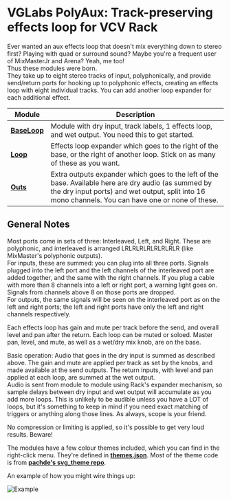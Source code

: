 # VGLabs PolyAux: Track-preserving effects loop for VCV Rack

Ever wanted an aux effects loop that doesn't mix everything down to stereo first? Playing with quad or surround sound? 
Maybe you're a frequent user of MixMasterJr and Arena? Yeah, me too!  
Thus these modules were born.  
They take up to eight stereo tracks of input, polyphonically, and provide send/return ports for hooking up to polyphonic effects, creating an effects loop with eight individual tracks.
You can add another loop expander for each additional effect.

| Module | Description |
| -- | -- |
| **[BaseLoop](doc/base.md)** | Module with dry input, track labels, 1 effects loop, and wet output. You need this to get started. |
| **[Loop](doc/loop.md)** | Effects loop expander which goes to the right of the base, or the right of another loop. Stick on as many of these as you want. |
| **[Outs](doc/outs.md)** | Extra outputs expander which goes to the left of the base. Available here are dry audio (as summed by the dry input ports) and wet output, split into 16 mono channels. You can have one or none of these.|

## General Notes

Most ports come in sets of three: Interleaved, Left, and Right. These are polyphonic, and interleaved is arranged LRLRLRLRLRLRLRLR (like MixMaster's polyphonic outputs).  
For inputs, these are summed: you can plug into all three ports. Signals plugged into the left port and the left channels of the interleaved port are added together, and the same with the right channels.
If you plug a cable with more than 8 channels into a left or right port, a warning light goes on. Signals from channels above 8 on those ports are dropped.  
For outputs, the same signals will be seen on the interleaved port as on the left and right ports; the left and right ports have only the left and right channels respectively.

Each effects loop has gain and mute per track before the send, and overall level and pan after the return. Each loop can be muted or soloed. Master pan, level, and mute, as well as a wet/dry mix knob, are on the base.

Basic operation: Audio that goes in the dry input is summed as described above. The gain and mute are applied per track as set by the knobs, and made available at the send outputs.
The return inputs, with level and pan applied at each loop, are summed at the wet output.  
Audio is sent from module to module using Rack's expander mechanism, so sample delays between dry input and wet output will accumulate as you add more loops. 
This is unlikely to be audible unless you have a LOT of loops, but it's something to keep in mind if you need exact matching of triggers or anything along those lines. As always, scope is your friend.

No compression or limiting is applied, so it's possible to get very loud results. Beware!

The modules have a few colour themes included, which you can find in the right-click menu. They're defined in **[themes.json](../res/themes.json)**. Most of the theme code is from **[pachde's svg_theme repo](https://github.com/Paul-Dempsey/svg_theme)**.

An example of how you might wire things up:

![Example](PolyAuxMMJrArenaExample.png)
